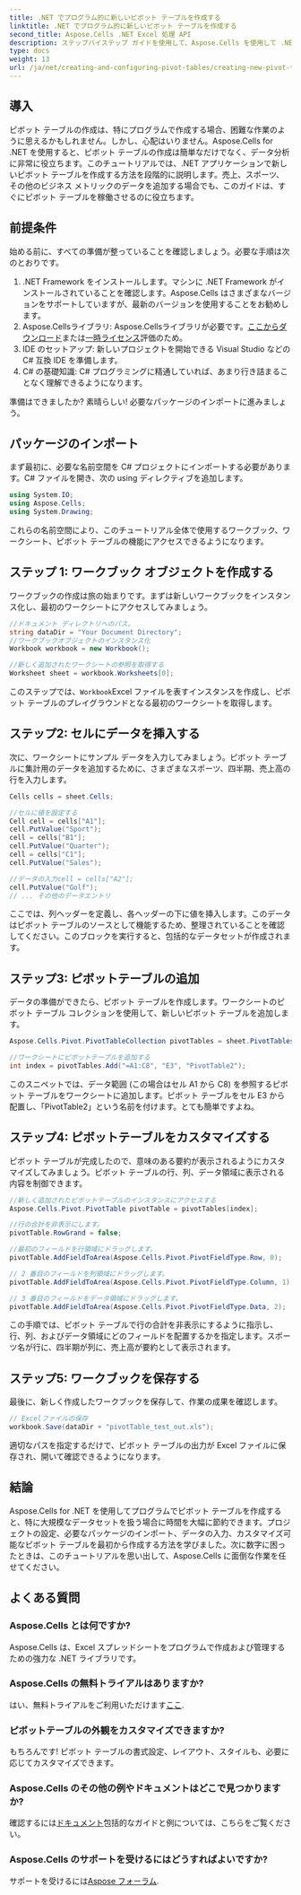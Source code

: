 ```yaml
---
title: .NET でプログラム的に新しいピボット テーブルを作成する
linktitle: .NET でプログラム的に新しいピボット テーブルを作成する
second_title: Aspose.Cells .NET Excel 処理 API
description: ステップバイステップ ガイドを使用して、Aspose.Cells を使用して .NET でプログラム的にピボット テーブルを作成する方法を学習します。データを効率的に分析します。
type: docs
weight: 13
url: /ja/net/creating-and-configuring-pivot-tables/creating-new-pivot-table/
---
```

## 導入
ピボット テーブルの作成は、特にプログラムで作成する場合、困難な作業のように思えるかもしれません。しかし、心配はいりません。Aspose.Cells for .NET を使用すると、ピボット テーブルの作成は簡単なだけでなく、データ分析に非常に役立ちます。このチュートリアルでは、.NET アプリケーションで新しいピボット テーブルを作成する方法を段階的に説明します。売上、スポーツ、その他のビジネス メトリックのデータを追加する場合でも、このガイドは、すぐにピボット テーブルを稼働させるのに役立ちます。

## 前提条件
始める前に、すべての準備が整っていることを確認しましょう。必要な手順は次のとおりです。

1. .NET Framework をインストールします。マシンに .NET Framework がインストールされていることを確認します。Aspose.Cells はさまざまなバージョンをサポートしていますが、最新のバージョンを使用することをお勧めします。
2.  Aspose.Cellsライブラリ: Aspose.Cellsライブラリが必要です。[ここからダウンロード](https://releases.aspose.com/cells/net/)または[一時ライセンス](https://purchase.aspose.com/temporary-license/)評価のため。
3. IDE のセットアップ: 新しいプロジェクトを開始できる Visual Studio などの C# 互換 IDE を準備します。
4. C# の基礎知識: C# プログラミングに精通していれば、あまり行き詰まることなく理解できるようになります。

準備はできましたか? 素晴らしい! 必要なパッケージのインポートに進みましょう。

## パッケージのインポート
まず最初に、必要な名前空間を C# プロジェクトにインポートする必要があります。C# ファイルを開き、次の using ディレクティブを追加します。

```csharp
using System.IO;
using Aspose.Cells;
using System.Drawing;
```

これらの名前空間により、このチュートリアル全体で使用するワークブック、ワークシート、ピボット テーブルの機能にアクセスできるようになります。

## ステップ 1: ワークブック オブジェクトを作成する
ワークブックの作成は旅の始まりです。まずは新しいワークブックをインスタンス化し、最初のワークシートにアクセスしてみましょう。

```csharp
//ドキュメント ディレクトリへのパス。
string dataDir = "Your Document Directory";
//ワークブックオブジェクトのインスタンス化
Workbook workbook = new Workbook();

//新しく追加されたワークシートの参照を取得する
Worksheet sheet = workbook.Worksheets[0];
```

このステップでは、`Workbook`Excel ファイルを表すインスタンスを作成し、ピボット テーブルのプレイグラウンドとなる最初のワークシートを取得します。

## ステップ2: セルにデータを挿入する
次に、ワークシートにサンプル データを入力してみましょう。ピボット テーブルに集計用のデータを追加するために、さまざまなスポーツ、四半期、売上高の行を入力します。

```csharp
Cells cells = sheet.Cells;

//セルに値を設定する
Cell cell = cells["A1"];
cell.PutValue("Sport");
cell = cells["B1"];
cell.PutValue("Quarter");
cell = cells["C1"];
cell.PutValue("Sales");

//データの入力cell = cells["A2"];
cell.PutValue("Golf");
// ... その他のデータエントリ
```

ここでは、列ヘッダーを定義し、各ヘッダーの下に値を挿入します。このデータはピボット テーブルのソースとして機能するため、整理されていることを確認してください。このブロックを実行すると、包括的なデータセットが作成されます。

## ステップ3: ピボットテーブルの追加
データの準備ができたら、ピボット テーブルを作成します。ワークシートのピボット テーブル コレクションを使用して、新しいピボット テーブルを追加します。

```csharp
Aspose.Cells.Pivot.PivotTableCollection pivotTables = sheet.PivotTables;

//ワークシートにピボットテーブルを追加する
int index = pivotTables.Add("=A1:C8", "E3", "PivotTable2");
```

このスニペットでは、データ範囲 (この場合はセル A1 から C8) を参照するピボット テーブルをワークシートに追加します。ピボット テーブルをセル E3 から配置し、「PivotTable2」という名前を付けます。とても簡単ですよね。

## ステップ4: ピボットテーブルをカスタマイズする
ピボット テーブルが完成したので、意味のある要約が表示されるようにカスタマイズしてみましょう。ピボット テーブルの行、列、データ領域に表示される内容を制御できます。

```csharp
//新しく追加されたピボットテーブルのインスタンスにアクセスする
Aspose.Cells.Pivot.PivotTable pivotTable = pivotTables[index];

//行の合計を非表示にします。
pivotTable.RowGrand = false;

//最初のフィールドを行領域にドラッグします。
pivotTable.AddFieldToArea(Aspose.Cells.Pivot.PivotFieldType.Row, 0);

// 2 番目のフィールドを列領域にドラッグします。
pivotTable.AddFieldToArea(Aspose.Cells.Pivot.PivotFieldType.Column, 1);

// 3 番目のフィールドをデータ領域にドラッグします。
pivotTable.AddFieldToArea(Aspose.Cells.Pivot.PivotFieldType.Data, 2);
```

この手順では、ピボット テーブルで行の合計を非表示にするように指示し、行、列、およびデータ領域にどのフィールドを配置するかを指定します。スポーツ名が行に、四半期が列に、売上高が要約として表示されます。

## ステップ5: ワークブックを保存する
最後に、新しく作成したワークブックを保存して、作業の成果を確認します。

```csharp
// Excelファイルの保存
workbook.Save(dataDir + "pivotTable_test_out.xls");
```

適切なパスを指定するだけで、ピボット テーブルの出力が Excel ファイルに保存され、開いて確認できるようになります。

## 結論
Aspose.Cells for .NET を使用してプログラムでピボット テーブルを作成すると、特に大規模なデータセットを扱う場合に時間を大幅に節約できます。プロジェクトの設定、必要なパッケージのインポート、データの入力、カスタマイズ可能なピボット テーブルを最初から作成する方法を学びました。次に数字に困ったときは、このチュートリアルを思い出して、Aspose.Cells に面倒な作業を任せてください。

## よくある質問
### Aspose.Cells とは何ですか?
Aspose.Cells は、Excel スプレッドシートをプログラムで作成および管理するための強力な .NET ライブラリです。

### Aspose.Cells の無料トライアルはありますか?
はい、無料トライアルをご利用いただけます[ここ](https://releases.aspose.com/).

### ピボットテーブルの外観をカスタマイズできますか?
もちろんです! ピボット テーブルの書式設定、レイアウト、スタイルも、必要に応じてカスタマイズできます。

### Aspose.Cells のその他の例やドキュメントはどこで見つかりますか?
確認するには[ドキュメント](https://reference.aspose.com/cells/net/)包括的なガイドと例については、こちらをご覧ください。

### Aspose.Cells のサポートを受けるにはどうすればよいですか?
サポートを受けるには[Aspose フォーラム](https://forum.aspose.com/c/cells/9).